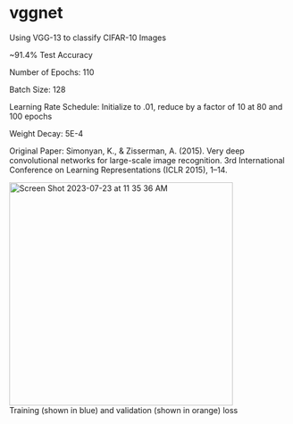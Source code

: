 # vggnet
Using VGG-13 to classify CIFAR-10 Images

~91.4% Test Accuracy

Number of Epochs: 110

Batch Size: 128

Learning Rate Schedule: Initialize to .01, reduce by a factor of 10 at 80 and 100 epochs

Weight Decay: 5E-4

Original Paper: 
Simonyan, K., & Zisserman, A. (2015). Very deep convolutional networks for large-scale image recognition. 3rd International Conference on Learning Representations (ICLR 2015), 1–14.

<img width="400" alt="Screen Shot 2023-07-23 at 11 35 36 AM" src="https://github.com/tkbharadwaj/vggnet/assets/69481685/5b101277-7951-44ea-b763-f7f4c0174053"> <br>
Training (shown in blue) and validation (shown in orange) loss

